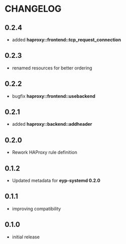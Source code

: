 # CHANGELOG

## 0.2.4

* added **haproxy::frontend::tcp_request_connection**

## 0.2.3

* renamed resources for better ordering

## 0.2.2

* bugfix **haproxy::frontend::usebackend**

## 0.2.1

* added **haproxy::backend::addheader**

## 0.2.0

* Rework HAProxy rule definition

## 0.1.2

* Updated metadata for **eyp-systemd 0.2.0**

## 0.1.1

* improving compatibility

## 0.1.0

* initial release
